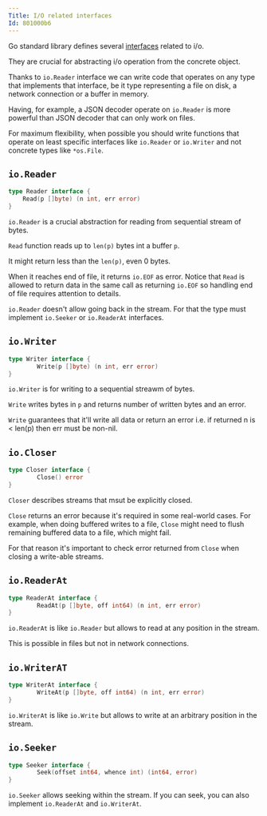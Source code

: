 ```yaml
---
Title: I/O related interfaces
Id: 801000b6
---
```

Go standard library defines several [interfaces](a-1221) related to i/o.

They are crucial for abstracting i/o operation from the concrete object.

Thanks to `io.Reader` interface we can write code that operates on any type that implements that interface, be it type representing a file on disk, a network connection or a buffer in memory.

Having, for example, a JSON decoder operate on `io.Reader` is more powerful than JSON decoder that can only work on files.

For maximum flexibility, when possible you should write functions that operate on least specific interfaces like `io.Reader` or `io.Writer` and not concrete types like `*os.File`.

## `io.Reader`

```go
type Reader interface {
    Read(p []byte) (n int, err error)
}
```

`io.Reader` is a crucial abstraction for reading from sequential stream of bytes.

`Read` function reads up to `len(p)` bytes int a buffer `p`.

It might return less than the `len(p)`, even 0 bytes.

When it reaches end of file, it returns `io.EOF` as error. Notice that `Read` is allowed to return data in the same call as returning `io.EOF` so handling end of file requires attention to details.

`io.Reader` doesn't allow going back in the stream. For that the type must implement `io.Seeker` or `io.ReaderAt` interfaces.

## `io.Writer`

```go
type Writer interface {
        Write(p []byte) (n int, err error)
}
```

`io.Writer` is for writing to a sequential streawm of bytes.

`Write` writes bytes in `p` and returns number of written bytes and an error.

`Write` guarantees that it'll write all data or return an error i.e. if returned n is < len(p) then err must be non-nil.

## `io.Closer`

```go
type Closer interface {
        Close() error
}
```

`Closer` describes streams that msut be explicitly closed.

`Close` returns an error because it's required in some real-world cases. For example, when doing buffered writes to a file, `Close` might need to flush remaining buffered data to a file, which might fail.

For that reason it's important to check error returned from `Close` when closing a write-able streams.

## `io.ReaderAt`

```go
type ReaderAt interface {
        ReadAt(p []byte, off int64) (n int, err error)
}
```

`io.ReaderAt` is like `io.Reader` but allows to read at any position in the stream.

This is possible in files but not in network connections.

## `io.WriterAT`

```go
type WriterAt interface {
        WriteAt(p []byte, off int64) (n int, err error)
}
```

`io.WriterAt` is like `io.Write` but allows to write at an arbitrary position in the stream.

## `io.Seeker`

```go
type Seeker interface {
        Seek(offset int64, whence int) (int64, error)
}
```

`io.Seeker` allows seeking within the stream. If you can seek, you can also implement `io.ReaderAt` and `io.WriterAt`.

<!-- TODO: composite interface -->